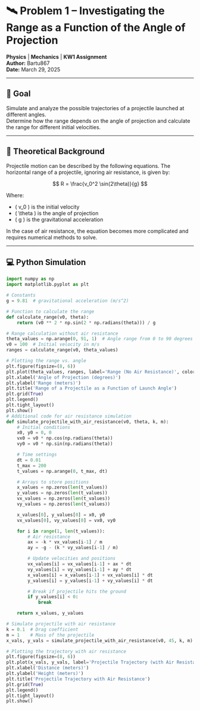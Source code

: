 # 🛰️ Problem 1 – Investigating the Range as a Function of the Angle of Projection
**Physics** | **Mechanics** | **KW1 Assignment**  
**Author:** Bartu867  
**Date:** March 29, 2025

---

## 🎯 Goal
Simulate and analyze the possible trajectories of a projectile launched at different angles.  
Determine how the range depends on the angle of projection and calculate the range for different initial velocities.

---

## 📘 Theoretical Background
Projectile motion can be described by the following equations. The horizontal range of a projectile, ignoring air resistance, is given by:

$$
R = \frac{v_0^2 \sin(2\theta)}{g}
$$

Where:
- \( v_0 \) is the initial velocity
- \( \theta \) is the angle of projection
- \( g \) is the gravitational acceleration

In the case of air resistance, the equation becomes more complicated and requires numerical methods to solve.

---

## 💻 Python Simulation

```python
import numpy as np
import matplotlib.pyplot as plt

# Constants
g = 9.81  # gravitational acceleration (m/s^2)

# Function to calculate the range
def calculate_range(v0, theta):
    return (v0 ** 2 * np.sin(2 * np.radians(theta))) / g

# Range calculation without air resistance
theta_values = np.arange(0, 91, 1)  # Angle range from 0 to 90 degrees
v0 = 100  # Initial velocity in m/s
ranges = calculate_range(v0, theta_values)

# Plotting the range vs. angle
plt.figure(figsize=(8, 6))
plt.plot(theta_values, ranges, label='Range (No Air Resistance)', color='orange')
plt.xlabel('Angle of Projection (degrees)')
plt.ylabel('Range (meters)')
plt.title('Range of a Projectile as a Function of Launch Angle')
plt.grid(True)
plt.legend()
plt.tight_layout()
plt.show()
# Additional code for air resistance simulation
def simulate_projectile_with_air_resistance(v0, theta, k, m):
    # Initial conditions
    x0, y0 = 0, 0
    vx0 = v0 * np.cos(np.radians(theta))
    vy0 = v0 * np.sin(np.radians(theta))

    # Time settings
    dt = 0.01
    t_max = 200
    t_values = np.arange(0, t_max, dt)

    # Arrays to store positions
    x_values = np.zeros(len(t_values))
    y_values = np.zeros(len(t_values))
    vx_values = np.zeros(len(t_values))
    vy_values = np.zeros(len(t_values))

    x_values[0], y_values[0] = x0, y0
    vx_values[0], vy_values[0] = vx0, vy0

    for i in range(1, len(t_values)):
        # Air resistance
        ax = -k * vx_values[i-1] / m
        ay = -g - (k * vy_values[i-1] / m)

        # Update velocities and positions
        vx_values[i] = vx_values[i-1] + ax * dt
        vy_values[i] = vy_values[i-1] + ay * dt
        x_values[i] = x_values[i-1] + vx_values[i] * dt
        y_values[i] = y_values[i-1] + vy_values[i] * dt

        # Break if projectile hits the ground
        if y_values[i] < 0:
            break

    return x_values, y_values

# Simulate projectile with air resistance
k = 0.1  # Drag coefficient
m = 1    # Mass of the projectile
x_vals, y_vals = simulate_projectile_with_air_resistance(v0, 45, k, m)

# Plotting the trajectory with air resistance
plt.figure(figsize=(8, 6))
plt.plot(x_vals, y_vals, label='Projectile Trajectory (with Air Resistance)', color='blue')
plt.xlabel('Distance (meters)')
plt.ylabel('Height (meters)')
plt.title('Projectile Trajectory with Air Resistance')
plt.grid(True)
plt.legend()
plt.tight_layout()
plt.show()
